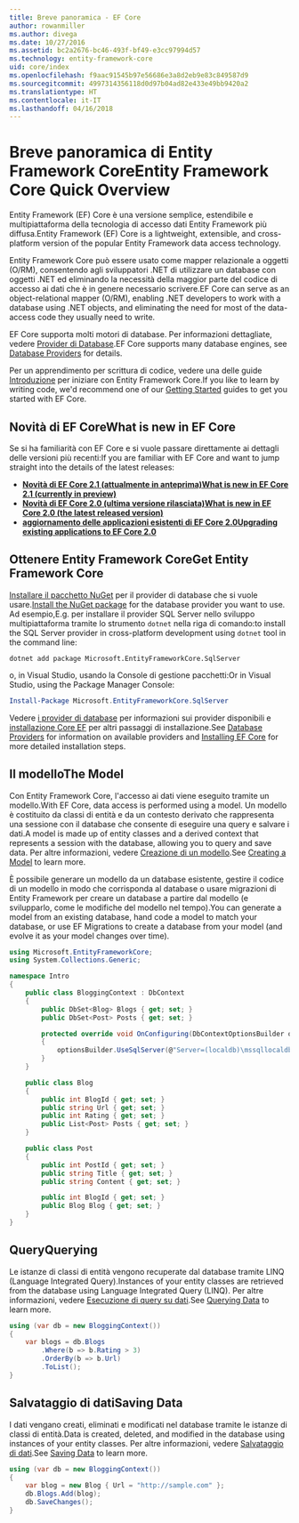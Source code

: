 ```yaml
---
title: Breve panoramica - EF Core
author: rowanmiller
ms.author: divega
ms.date: 10/27/2016
ms.assetid: bc2a2676-bc46-493f-bf49-e3cc97994d57
ms.technology: entity-framework-core
uid: core/index
ms.openlocfilehash: f9aac91545b97e56686e3a8d2eb9e83c849587d9
ms.sourcegitcommit: 4997314356118d0d97b04ad82e433e49bb9420a2
ms.translationtype: HT
ms.contentlocale: it-IT
ms.lasthandoff: 04/16/2018
---
```

# <a name="entity-framework-core-quick-overview"></a><span data-ttu-id="9eb93-102">Breve panoramica di Entity Framework Core</span><span class="sxs-lookup"><span data-stu-id="9eb93-102">Entity Framework Core Quick Overview</span></span>

<span data-ttu-id="9eb93-103">Entity Framework (EF) Core è una versione semplice, estendibile e multipiattaforma della tecnologia di accesso dati Entity Framework più diffusa.</span><span class="sxs-lookup"><span data-stu-id="9eb93-103">Entity Framework (EF) Core is a lightweight, extensible, and cross-platform version of the popular Entity Framework data access technology.</span></span>

<span data-ttu-id="9eb93-104">Entity Framework Core può essere usato come mapper relazionale a oggetti (O/RM), consentendo agli sviluppatori .NET di utilizzare un database con oggetti .NET ed eliminando la necessità della maggior parte del codice di accesso ai dati che è in genere necessario scrivere.</span><span class="sxs-lookup"><span data-stu-id="9eb93-104">EF Core can serve as an object-relational mapper (O/RM), enabling .NET developers to work with a database using .NET objects, and eliminating the need for most of the data-access code they usually need to write.</span></span> 

<span data-ttu-id="9eb93-105">EF Core supporta molti motori di database. Per informazioni dettagliate, vedere [Provider di Database](providers/index.md).</span><span class="sxs-lookup"><span data-stu-id="9eb93-105">EF Core supports many database engines, see [Database Providers](providers/index.md) for details.</span></span>

<span data-ttu-id="9eb93-106">Per un apprendimento per scrittura di codice, vedere una delle guide [Introduzione](get-started/index.md) per iniziare con Entity Framework Core.</span><span class="sxs-lookup"><span data-stu-id="9eb93-106">If you like to learn by writing code, we'd recommend one of our [Getting Started](get-started/index.md) guides to get you started with EF Core.</span></span>

## <a name="what-is-new-in-ef-core"></a><span data-ttu-id="9eb93-107">Novità di EF Core</span><span class="sxs-lookup"><span data-stu-id="9eb93-107">What is new in EF Core</span></span>

<span data-ttu-id="9eb93-108">Se si ha familiarità con EF Core e si vuole passare direttamente ai dettagli delle versioni più recenti:</span><span class="sxs-lookup"><span data-stu-id="9eb93-108">If you are familiar with EF Core and want to jump straight into the details of the latest releases:</span></span>

- <span data-ttu-id="9eb93-109">**[Novità di EF Core 2.1 (attualmente in anteprima)](xref:core/what-is-new/ef-core-2.1)**</span><span class="sxs-lookup"><span data-stu-id="9eb93-109">**[What is new in EF Core 2.1 (currently in preview)](xref:core/what-is-new/ef-core-2.1)**</span></span>
- <span data-ttu-id="9eb93-110">**[Novità di EF Core 2.0 (ultima versione rilasciata)](xref:core/what-is-new/ef-core-2.0)**</span><span class="sxs-lookup"><span data-stu-id="9eb93-110">**[What is new in EF Core 2.0 (the latest released version)](xref:core/what-is-new/ef-core-2.0)**</span></span>
- <span data-ttu-id="9eb93-111">**[aggiornamento delle applicazioni esistenti di EF Core 2.0](xref:core/miscellaneous/1x-2x-upgrade)**</span><span class="sxs-lookup"><span data-stu-id="9eb93-111">**[Upgrading existing applications to EF Core 2.0](xref:core/miscellaneous/1x-2x-upgrade)**</span></span>


## <a name="get-entity-framework-core"></a><span data-ttu-id="9eb93-112">Ottenere Entity Framework Core</span><span class="sxs-lookup"><span data-stu-id="9eb93-112">Get Entity Framework Core</span></span>

<span data-ttu-id="9eb93-113">[Installare il pacchetto NuGet](https://docs.nuget.org/ndocs/quickstart/use-a-package) per il provider di database che si vuole usare.</span><span class="sxs-lookup"><span data-stu-id="9eb93-113">[Install the NuGet package](https://docs.nuget.org/ndocs/quickstart/use-a-package) for the database provider you want to use.</span></span> <span data-ttu-id="9eb93-114">Ad esempio,</span><span class="sxs-lookup"><span data-stu-id="9eb93-114">E.g.</span></span> <span data-ttu-id="9eb93-115">per installare il provider SQL Server nello sviluppo multipiattaforma tramite lo strumento `dotnet` nella riga di comando:</span><span class="sxs-lookup"><span data-stu-id="9eb93-115">to install the SQL Server provider in cross-platform development using `dotnet` tool in the command line:</span></span>

``` Console
dotnet add package Microsoft.EntityFrameworkCore.SqlServer
```

<span data-ttu-id="9eb93-116">o, in Visual Studio, usando la Console di gestione pacchetti:</span><span class="sxs-lookup"><span data-stu-id="9eb93-116">Or in Visual Studio, using the Package Manager Console:</span></span>

``` PowerShell
Install-Package Microsoft.EntityFrameworkCore.SqlServer
```
<span data-ttu-id="9eb93-117">Vedere [i provider di database](providers/index.md) per informazioni sui provider disponibili e [installazione Core EF](get-started/install/index.md) per altri passaggi di installazione.</span><span class="sxs-lookup"><span data-stu-id="9eb93-117">See [Database Providers](providers/index.md) for information on available providers and [Installing EF Core](get-started/install/index.md) for more detailed installation steps.</span></span>

## <a name="the-model"></a><span data-ttu-id="9eb93-118">Il modello</span><span class="sxs-lookup"><span data-stu-id="9eb93-118">The Model</span></span>

<span data-ttu-id="9eb93-119">Con Entity Framework Core, l'accesso ai dati viene eseguito tramite un modello.</span><span class="sxs-lookup"><span data-stu-id="9eb93-119">With EF Core, data access is performed using a model.</span></span> <span data-ttu-id="9eb93-120">Un modello è costituito da classi di entità e da un contesto derivato che rappresenta una sessione con il database che consente di eseguire una query e salvare i dati.</span><span class="sxs-lookup"><span data-stu-id="9eb93-120">A model is made up of entity classes and a derived context that represents a session with the database, allowing you to query and save data.</span></span> <span data-ttu-id="9eb93-121">Per altre informazioni, vedere [Creazione di un modello](modeling/index.md).</span><span class="sxs-lookup"><span data-stu-id="9eb93-121">See [Creating a Model](modeling/index.md) to learn more.</span></span>

<span data-ttu-id="9eb93-122">È possibile generare un modello da un database esistente, gestire il codice di un modello in modo che corrisponda al database o usare migrazioni di Entity Framework per creare un database a partire dal modello (e svilupparlo, come le modifiche del modello nel tempo).</span><span class="sxs-lookup"><span data-stu-id="9eb93-122">You can generate a model from an existing database, hand code a model to match your database, or use EF Migrations to create a database from your model (and evolve it as your model changes over time).</span></span>

``` csharp
using Microsoft.EntityFrameworkCore;
using System.Collections.Generic;

namespace Intro
{
    public class BloggingContext : DbContext
    {
        public DbSet<Blog> Blogs { get; set; }
        public DbSet<Post> Posts { get; set; }

        protected override void OnConfiguring(DbContextOptionsBuilder optionsBuilder)
        {
            optionsBuilder.UseSqlServer(@"Server=(localdb)\mssqllocaldb;Database=MyDatabase;Trusted_Connection=True;");
        }
    }

    public class Blog
    {
        public int BlogId { get; set; }
        public string Url { get; set; }
        public int Rating { get; set; }
        public List<Post> Posts { get; set; }
    }

    public class Post
    {
        public int PostId { get; set; }
        public string Title { get; set; }
        public string Content { get; set; }

        public int BlogId { get; set; }
        public Blog Blog { get; set; }
    }
}
```

## <a name="querying"></a><span data-ttu-id="9eb93-123">Query</span><span class="sxs-lookup"><span data-stu-id="9eb93-123">Querying</span></span>

<span data-ttu-id="9eb93-124">Le istanze di classi di entità vengono recuperate dal database tramite LINQ (Language Integrated Query).</span><span class="sxs-lookup"><span data-stu-id="9eb93-124">Instances of your entity classes are retrieved from the database using Language Integrated Query (LINQ).</span></span> <span data-ttu-id="9eb93-125">Per altre informazioni, vedere [Esecuzione di query su dati](querying/index.md).</span><span class="sxs-lookup"><span data-stu-id="9eb93-125">See [Querying Data](querying/index.md) to learn more.</span></span>

``` csharp
using (var db = new BloggingContext())
{
    var blogs = db.Blogs
        .Where(b => b.Rating > 3)
        .OrderBy(b => b.Url)
        .ToList();
}
```

## <a name="saving-data"></a><span data-ttu-id="9eb93-126">Salvataggio di dati</span><span class="sxs-lookup"><span data-stu-id="9eb93-126">Saving Data</span></span>

<span data-ttu-id="9eb93-127">I dati vengano creati, eliminati e modificati nel database tramite le istanze di classi di entità.</span><span class="sxs-lookup"><span data-stu-id="9eb93-127">Data is created, deleted, and modified in the database using instances of your entity classes.</span></span> <span data-ttu-id="9eb93-128">Per altre informazioni, vedere [Salvataggio di dati](saving/index.md).</span><span class="sxs-lookup"><span data-stu-id="9eb93-128">See [Saving Data](saving/index.md) to learn more.</span></span>

``` csharp
using (var db = new BloggingContext())
{
    var blog = new Blog { Url = "http://sample.com" };
    db.Blogs.Add(blog);
    db.SaveChanges();
}
```
